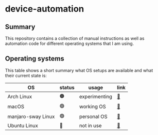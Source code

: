 # device-automation

## Summary

This repository contains a collection of manual instructions as well as automation code for
different operating systems that I am using.

## Operating systems

This table shows a short summary what OS setups are available and what their current state is:

| OS                 | status | usage         | link             |
| ------------------ | ------ | ------------- | ---------------- |
| Arch Linux         | 🟠     | experimenting | [🔗](./arch/)    |
| macOS              | 🟢     | working OS    | [🔗](./macos/)   |
| manjaro-sway Linux | 🟢     | personal OS   | [🔗](./manjaro/) |
| Ubuntu Linux       | 🔴     | not in use    | [🔗](./ubuntu/)  |
